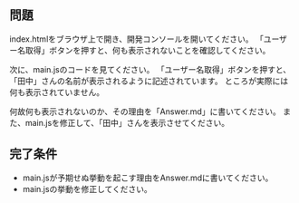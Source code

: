 ## 問題

index.htmlをブラウザ上で開き、開発コンソールを開いてください。
「ユーザー名取得」ボタンを押すと、何も表示されないことを確認してください。

次に、main.jsのコードを見てください。
「ユーザー名取得」ボタンを押すと、「田中」さんの名前が表示されるように記述されています。
ところが実際には何も表示されていません。

何故何も表示されないのか、その理由を「Answer.md」に書いてください。
また、main.jsを修正して、「田中」さんを表示させてください。

## 完了条件

- main.jsが予期せぬ挙動を起こす理由をAnswer.mdに書いてください。
- main.jsの挙動を修正してください。